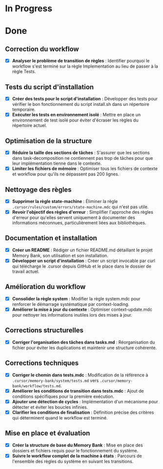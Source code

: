 # In Progress

# Done

## Correction du workflow
- [x] **Analyser le problème de transition de règles** : Identifier pourquoi le workflow s'est terminé sur la règle Implementation au lieu de passer à la règle Tests.

## Tests du script d'installation
- [x] **Créer des tests pour le script d'installation** : Développer des tests pour vérifier le bon fonctionnement du script install.sh dans un répertoire temporaire.
- [x] **Exécuter les tests en environnement isolé** : Mettre en place un environnement de test isolé pour éviter d'écraser les règles du répertoire actuel.

## Optimisation de la structure
- [x] **Réduire la taille des sections de tâches** : S'assurer que les sections dans task-decomposition ne contiennent pas trop de tâches pour que leur implémentation tienne dans le contexte.
- [x] **Limiter les fichiers de mémoire** : Optimiser tous les fichiers de contexte et workflow pour qu'ils ne dépassent pas 200 lignes.

## Nettoyage des règles
- [x] **Supprimer la règle state-machine** : Éliminer la règle `.cursor/rules/custom/errors/state-machine.mdc` qui n'est pas utile.
- [x] **Revoir l'objectif des règles d'erreur** : Simplifier l'approche des règles d'erreur pour qu'elles servent uniquement à documenter des informations méconnues, particulièrement liées aux bibliothèques.

## Documentation et installation
- [x] **Créer un README** : Rédiger un fichier README.md détaillant le projet Memory Bank, son utilisation et son installation.
- [x] **Développer un script d'installation** : Créer un script invocable par curl qui télécharge le .cursor depuis GitHub et le place dans le dossier de travail actuel.

## Amélioration du workflow
- [x] **Consolider la règle system** : Modifier la règle system.mdc pour renforcer le démarrage systématique par context-loading.
- [x] **Améliorer la mise à jour du contexte** : Optimiser context-update.mdc pour nettoyer les informations inutiles lors des mises à jour.

## Corrections structurelles
- [x] **Corriger l'organisation des tâches dans tasks.md** : Réorganisation du fichier pour éviter les duplications et maintenir une structure cohérente.

## Corrections techniques
- [x] **Corriger le chemin dans tests.mdc** : Modification de la référence à `.cursor/memory-bank/system/tests.md` vers `.cursor/memory-bank/workflow/tests.md`.
- [x] **Améliorer les conditions de transition dans tests.mdc** : Ajout de conditions spécifiques pour la première exécution.
- [x] **Ajouter une détection de cycles** : Implémentation d'un mécanisme pour détecter et éviter les boucles infinies.
- [x] **Clarifier les conditions de finalisation** : Définition précise des critères qui déterminent quand le workflow est terminé.

## Mise en place et évaluation
- [x] **Créer la structure de base du Memory Bank** : Mise en place des dossiers et fichiers requis pour le fonctionnement du système.
- [x] **Suivre le workflow complet de la machine à états** : Parcours de l'ensemble des règles du système en suivant les transitions. 